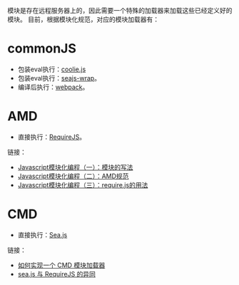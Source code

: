 模块是存在远程服务器上的，因此需要一个特殊的加载器来加载这些已经定义好的模块。
目前，根据模块化规范，对应的模块加载器有：



# commonJS
- 包装eval执行：[coolie.js](http://coolie.ydr.me/)
- 包装eval执行：[seajs-wrap](https://github.com/seajs/seajs-wrap)。
- 编译后执行：[webpack](https://webpack.github.io/)。




# AMD
- 直接执行：[RequireJS](http://requirejs.org/)。

链接：
- [Javascript模块化编程（一）：模块的写法](http://www.ruanyifeng.com/blog/2012/10/javascript_module.html)
- [Javascript模块化编程（二）：AMD规范](http://www.ruanyifeng.com/blog/2012/10/asynchronous_module_definition.html)
- [Javascript模块化编程（三）：require.js的用法](http://www.ruanyifeng.com/blog/2012/11/require_js.html)



# CMD
- 直接执行：[Sea.js](http://seajs.org/)

链接：
- [如何实现一个 CMD 模块加载器](http://annn.me/how-to-realize-cmd-loader/)
- [sea.js 与 RequireJS 的异同](https://github.com/seajs/seajs/issues/277)


